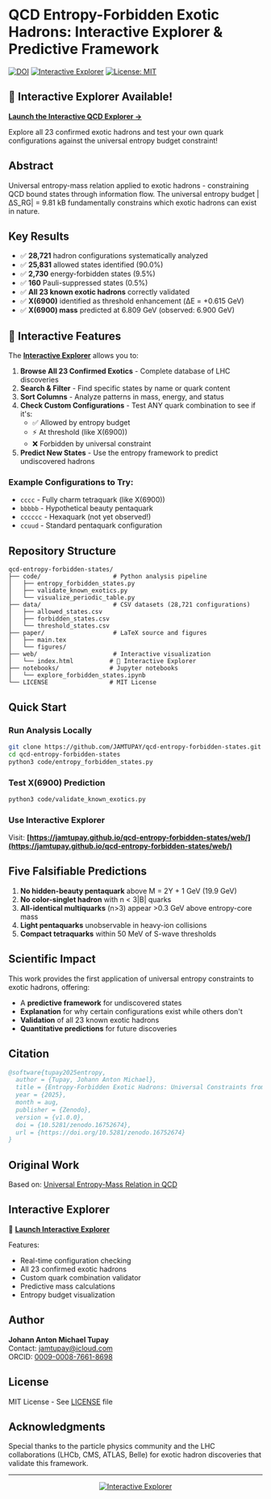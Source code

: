# QCD Entropy-Forbidden Exotic Hadrons: Interactive Explorer & Predictive Framework

[![DOI](https://zenodo.org/badge/DOI/10.5281/zenodo.16752674.svg)](https://doi.org/10.5281/zenodo.16752674)
[![Interactive Explorer](https://img.shields.io/badge/Interactive-Explorer-blueviolet)](https://jamtupay.github.io/qcd-entropy-forbidden-states/web/)
[![License: MIT](https://img.shields.io/badge/License-MIT-yellow.svg)](https://opensource.org/licenses/MIT)

## 🌟 Interactive Explorer Available!

**[Launch the Interactive QCD Explorer →](https://jamtupay.github.io/qcd-entropy-forbidden-states/web/)**

Explore all 23 confirmed exotic hadrons and test your own quark configurations against the universal entropy budget constraint!

## Abstract

Universal entropy-mass relation applied to exotic hadrons - constraining QCD bound states through information flow. The universal entropy budget |ΔS_RG| = 9.81 kB fundamentally constrains which exotic hadrons can exist in nature.

## Key Results

- ✅ **28,721** hadron configurations systematically analyzed
- ✅ **25,831** allowed states identified (90.0%)
- ✅ **2,730** energy-forbidden states (9.5%)
- ✅ **160** Pauli-suppressed states (0.5%)
- ✅ **All 23 known exotic hadrons** correctly validated
- ✅ **X(6900)** identified as threshold enhancement (ΔE = +0.615 GeV)
- ✅ **X(6900) mass** predicted at 6.809 GeV (observed: 6.900 GeV)

## 🔬 Interactive Features

The **[Interactive Explorer](https://jamtupay.github.io/qcd-entropy-forbidden-states/web/)** allows you to:

1. **Browse All 23 Confirmed Exotics** - Complete database of LHC discoveries
2. **Search & Filter** - Find specific states by name or quark content
3. **Sort Columns** - Analyze patterns in mass, energy, and status
4. **Check Custom Configurations** - Test ANY quark combination to see if it's:
   - ✅ Allowed by entropy budget
   - ⚡ At threshold (like X(6900))
   - ❌ Forbidden by universal constraint
5. **Predict New States** - Use the entropy framework to predict undiscovered hadrons

### Example Configurations to Try:
- `cccc` - Fully charm tetraquark (like X(6900))
- `bbbbb` - Hypothetical beauty pentaquark
- `cccccc` - Hexaquark (not yet observed!)
- `ccuud` - Standard pentaquark configuration

## Repository Structure

```
qcd-entropy-forbidden-states/
├── code/                    # Python analysis pipeline
│   ├── entropy_forbidden_states.py
│   ├── validate_known_exotics.py
│   └── visualize_periodic_table.py
├── data/                    # CSV datasets (28,721 configurations)
│   ├── allowed_states.csv
│   ├── forbidden_states.csv
│   └── threshold_states.csv
├── paper/                   # LaTeX source and figures
│   ├── main.tex
│   └── figures/
├── web/                     # Interactive visualization
│   └── index.html          # 🌟 Interactive Explorer
├── notebooks/              # Jupyter notebooks
│   └── explore_forbidden_states.ipynb
└── LICENSE                 # MIT License
```

## Quick Start

### Run Analysis Locally
```bash
git clone https://github.com/JAMTUPAY/qcd-entropy-forbidden-states.git
cd qcd-entropy-forbidden-states
python3 code/entropy_forbidden_states.py
```

### Test X(6900) Prediction
```bash
python3 code/validate_known_exotics.py
```

### Use Interactive Explorer
Visit: **[https://jamtupay.github.io/qcd-entropy-forbidden-states/web/](https://jamtupay.github.io/qcd-entropy-forbidden-states/web/)**

## Five Falsifiable Predictions

1. **No hidden-beauty pentaquark** above M = 2Υ + 1 GeV (19.9 GeV)
2. **No color-singlet hadron** with n < 3|B| quarks
3. **All-identical multiquarks** (n>3) appear >0.3 GeV above entropy-core mass
4. **Light pentaquarks** unobservable in heavy-ion collisions
5. **Compact tetraquarks** within 50 MeV of S-wave thresholds

## Scientific Impact

This work provides the first application of universal entropy constraints to exotic hadrons, offering:
- A **predictive framework** for undiscovered states
- **Explanation** for why certain configurations exist while others don't
- **Validation** of all 23 known exotic hadrons
- **Quantitative predictions** for future discoveries

## Citation

```bibtex
@software{tupay2025entropy,
  author = {Tupay, Johann Anton Michael},
  title = {Entropy-Forbidden Exotic Hadrons: Universal Constraints from QCD Information Flow},
  year = {2025},
  month = aug,
  publisher = {Zenodo},
  version = {v1.0.0},
  doi = {10.5281/zenodo.16752674},
  url = {https://doi.org/10.5281/zenodo.16752674}
}
```

## Original Work

Based on: [Universal Entropy-Mass Relation in QCD](https://zenodo.org/records/16747096)

## Interactive Explorer

🌟 **[Launch Interactive Explorer](https://jamtupay.github.io/qcd-entropy-forbidden-states/web/)**

Features:
- Real-time configuration checking
- All 23 confirmed exotic hadrons
- Custom quark combination validator
- Predictive mass calculations
- Entropy budget visualization

## Author

**Johann Anton Michael Tupay**  
Contact: jamtupay@icloud.com  
ORCID: [0009-0008-7661-8698](https://orcid.org/0009-0008-7661-8698)

## License

MIT License - See [LICENSE](LICENSE) file

## Acknowledgments

Special thanks to the particle physics community and the LHC collaborations (LHCb, CMS, ATLAS, Belle) for exotic hadron discoveries that validate this framework.

---

<p align="center">
  <a href="https://jamtupay.github.io/qcd-entropy-forbidden-states/web/">
    <img src="https://img.shields.io/badge/Try%20the-Interactive%20Explorer-blueviolet?style=for-the-badge" alt="Interactive Explorer">
  </a>
</p>
